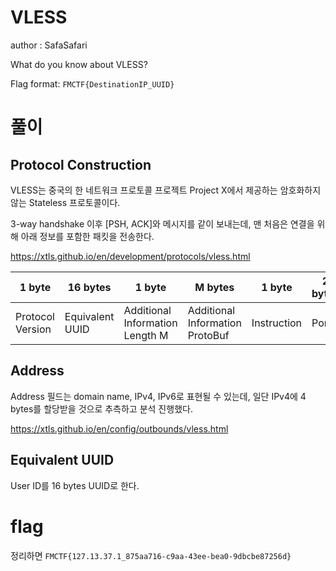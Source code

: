 # VLESS

author : SafaSafari

What do you know about VLESS?

Flag format: `FMCTF{DestinationIP_UUID}`

# 풀이

## Protocol Construction

VLESS는 중국의 한 네트워크 프로토콜 프로젝트 Project X에서 제공하는 암호화하지 않는 Stateless 프로토콜이다.

3-way handshake 이후 [PSH, ACK]와 메시지를 같이 보내는데, 맨 처음은 연결을 위해 아래 정보를 포함한 패킷을 전송한다.

https://xtls.github.io/en/development/protocols/vless.html

|1 byte|16 bytes|1 byte|M bytes|1 byte|2 bytes|1 byte|S bytes|X bytes|
|------|--------|------|-------|------|-------|------|-------|-------|
|Protocol Version|Equivalent UUID|Additional Information Length M|Additional Information ProtoBuf|Instruction|Port|Address Type|Address|Request Data|

## Address

Address 필드는 domain name, IPv4, IPv6로 표현될 수 있는데, 일단 IPv4에 4 bytes를 할당받을 것으로 추측하고 분석 진행했다.

https://xtls.github.io/en/config/outbounds/vless.html

## Equivalent UUID

User ID를 16 bytes UUID로 한다.

# flag

정리하면 `FMCTF{127.13.37.1_875aa716-c9aa-43ee-bea0-9dbcbe87256d}`